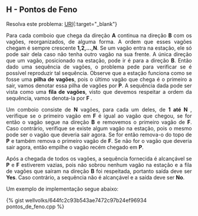 
## H - Pontos de Feno

Resolva este problema:
[URI][uri-1261]{:target="_blank"}

<p align="justify">
Para cada comboio que chega da direção <b>A</b> continua na direção <b>B</b> com os vagões, reorganizados, de alguma forma.  A ordem que esses vagões chegam é sempre crescente <b>1,2,...,N</b>. Se um vagão entra na estação, ele só pode sair dela caso não tenha outro vagão na sua frente.  A única direção que um vagão, posicionado na estação, pode ir é para a direção <b>B</b>. Então dado uma sequência de vagões, o problema pede para verificar se é possível reproduzir tal sequência. Observe que a estação funciona como se fosse uma <b>pilha de vagões</b>, pois o último vagão que chega é o primeiro a sair, vamos denotar essa pilha de vagões por <b>P</b>. A sequência dada pode ser vista como uma <b>fila de vagões</b>, visto que devemos respeitar a ordem da sequência, vamos denota-la por <b>F </b>. 
</p>
<p align="justify">
Um comboio consiste de <b>N</b> vagões, para cada um deles, de <b> 1 até N </b>, verifique se o primeiro vagão em <b>F</b> é igual ao vagão que chegou, se for então o vagão segue na direção <b>B</b> e removemos o primeiro vagão de <b>F</b>. Caso contrário, verifique se existe algum vagão na estação, pois o mesmo pode ser o vagão que deveria sair agora. Se for então remova-o do topo de <b>P</b> e também remova o primeiro vagão de <b>F</b>. Se não for o vagão que deveria sair agora, então empilhe o vagão recém chegado em <b>P</b>.
</p>
<p align="justify">
Após a chegada de todos os vagões, a sequência fornecida é alcançável se <b>P</b> e <b>F</b> estiverem vazias, pois não sobrou nenhum vagão na estação e a fila de vagões que saíram na direção <b>B</b> foi respeitada, portanto saída deve ser <b>Yes</b>. Caso contrário, a sequência não é alcançável e a saída deve ser <b>No</b>.

</p>
Um exemplo de implementação segue abaixo:

{% gist wellvolks/644fc2c93b543ae7472c97b24ef96934 pontos_de_feno.cpp %}


[uri-1261]:		https://www.urionlinejudge.com.br/judge/pt/problems/view/1261
